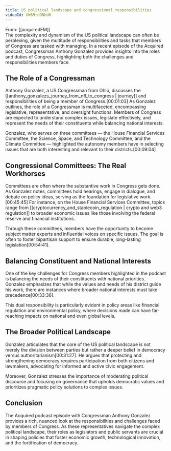 ```yaml
---
title: US political landscape and congressional responsibilities
videoId: UW69tdONbU0
---
```


From: [[acquiredFM]] <br/> 
The complexity and dynamism of the US political landscape can often be perplexing, given the multitude of responsibilities and tasks that members of Congress are tasked with managing. In a recent episode of the Acquired podcast, Congressman Anthony Gonzalez provides insights into the roles and duties of Congress, highlighting both the challenges and responsibilities members face.

## The Role of a Congressman

Anthony Gonzalez, a US Congressman from Ohio, discusses the [[anthony_gonzalezs_journey_from_nfl_to_congress | journey]] and responsibilities of being a member of Congress.<a class="yt-timestamp" data-t="00:01:03">[00:01:03]</a> As Gonzalez outlines, the role of a Congressman is multifaceted, encompassing legislative, representative, and oversight functions. Members of Congress are expected to understand complex issues, legislate effectively, and represent the needs of their constituents while balancing national interests.

Gonzalez, who serves on three committees — the House Financial Services Committee, the Science, Space, and Technology Committee, and the Climate Committee — highlighted the autonomy members have in selecting issues that are both interesting and relevant to their districts.<a class="yt-timestamp" data-t="00:09:04">[00:09:04]</a>

## Congressional Committees: The Real Workhorses

Committees are often where the substantive work in Congress gets done. As Gonzalez notes, committees hold hearings, engage in dialogue, and debate on policy ideas, serving as the foundation for legislative work.<a class="yt-timestamp" data-t="00:45:45">[00:45:45]</a> For instance, on the House Financial Services Committee, topics range from [[cryptocurrency_and_stablecoin_regulation | crypto and web3 regulation]] to broader economic issues like those involving the federal reserve and financial institutions.

Through these committees, members have the opportunity to become subject matter experts and influential voices on specific issues. The goal is often to foster bipartisan support to ensure durable, long-lasting legislation<a class="yt-timestamp" data-t="00:54:41">[00:54:41]</a>.

## Balancing Constituent and National Interests

One of the key challenges for Congress members highlighted in the podcast is balancing the needs of their constituents with national priorities. Gonzalez emphasizes that while the values and needs of his district guide his work, there are instances where broader national interests must take precedence<a class="yt-timestamp" data-t="00:33:36">[00:33:36]</a>.

This dual responsibility is particularly evident in policy areas like financial regulation and environmental policy, where decisions made can have far-reaching impacts on national and even global levels.

## The Broader Political Landscape

Gonzalez articulates that the core of the US political landscape is not merely the division between parties but rather a deeper belief in democracy versus authoritarianism<a class="yt-timestamp" data-t="01:31:27">[00:31:27]</a>. He argues that protecting and strengthening democracy requires participation from both citizens and lawmakers, advocating for informed and active civic engagement.

Moreover, Gonzalez stresses the importance of moderating political discourse and focusing on governance that upholds democratic values and prioritizes pragmatic policy solutions to complex issues.

## Conclusion

The Acquired podcast episode with Congressman Anthony Gonzalez provides a rich, nuanced look at the responsibilities and challenges faced by members of Congress. As these representatives navigate the complex political landscape, their roles as legislators and public servants are crucial in shaping policies that foster economic growth, technological innovation, and the fortification of democracy.